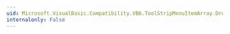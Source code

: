 ```yaml
---
uid: Microsoft.VisualBasic.Compatibility.VB6.ToolStripMenuItemArray.DropDownItemClicked
internalonly: False
---
```

